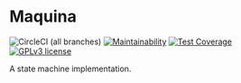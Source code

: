 # Maquina
![CircleCI (all branches)](https://img.shields.io/circleci/project/github/fmizzell/maquina.svg)
[![Maintainability](https://api.codeclimate.com/v1/badges/049a7eba0d74081a9abe/maintainability)](https://codeclimate.com/github/fmizzell/maquina/maintainability)
[![Test Coverage](https://api.codeclimate.com/v1/badges/049a7eba0d74081a9abe/test_coverage)](https://codeclimate.com/github/fmizzell/maquina/test_coverage)
[![GPLv3 license](https://img.shields.io/badge/License-GPLv3-blue.svg)](https://www.gnu.org/licenses/gpl-3.0.en.html)

A state machine implementation.